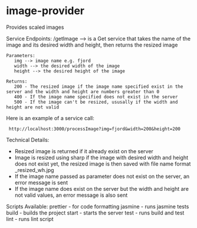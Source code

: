 # image-provider
Provides scaled images

Service Endpoints:
/getImage --> is a Get service that takes the name of the image and its desired width and height, then returns the resized image

    Parameters:
	   img --> image name e.g. fjord
	   width --> the desired width of the image
	   height --> the desired height of the image

	Returns:
	   200 - The resized image if the image name specified exist in the server and the width and height are numbers greater than 0
       400 - If the image name specified does not exist in the server
	   500 - If the image can't be resized, ususally if the width and height are not valid 

Here is an example of a service call:

     http://localhost:3000/processImage?img=fjord&width=200&height=200

Technical Details:
- Resized image is returned if it already exist on the server
- Image is resized using sharp if the image with desired width and height does not exist yet, the resized image is then saved
    with file name format <imageName>_resized_w<width>h<height>.jpg
- If the image name passed as parameter does not exist on the server, an error message is sent
- If the image name does exist on the server but the width and height are not valid values, an error message is also sent	


Scripts Available:
     prettier - for code formatting
     jasmine - runs jasmine tests
     build - builds the project
     start - starts the server
     test - runs build and test
	 lint - runs lint script


